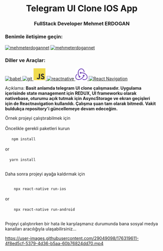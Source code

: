 <h1 align="center">Telegram UI Clone IOS App</h1>
<h3 align="center"> FullStack Developer Mehmet ERDOGAN</h3>

<h3 align="left">Benimle iletişime geçin: </h3>
<p align="left">
<a href="https://fb.com/mehmeterdogannet" target="blank"><img align="center" src="https://raw.githubusercontent.com/rahuldkjain/github-profile-readme-generator/master/src/images/icons/Social/facebook.svg" alt="mehmeterdogannet" height="30" width="40" /></a>
<a href="https://instagram.com/mehmeterdogannet" target="boş"><img align="center" src="https://raw.githubusercontent.com/rahuldkjain/github-profile-readme-generator/master/src/images/icons/Social/instagram.svg" alt="mehmeterdogannet" height="30" width="40" /></a>
</p >

<h3 align="left">Diller ve Araçlar:</h3>
<p align="left"> <a href="https://babeljs.io/" target="_blank" rel="noreferrer"> <img src="https://www.vectorlogo.zone/logos/babeljs/babeljs-icon.svg" alt="babel" width="40" height="40"/> </a> <a href="https://git-scm.com/" target="_blank" rel="noreferrer"> <img src="https://www.vectorlogo.zone/logos/git-scm/git-scm-icon.svg" alt="git" width="40" height="40" /> </a> <a href="https://developer.mozilla.org/en-US/docs/Web/JavaScript" target="_blank" rel="noreferrer"> <img src="https://raw.githubusercontent.com/devicons/devicon/master/icons/javascript/javascript-original.svg" alt="javascript" width="40" height="40"/> </a> <a href="https://reactnative.dev/" target="_blank" rel="noreferrer"> <img src="https://reactnative.dev/img/header_logo.svg" alt="reactnative" width="40" height="40"/> </a> <a href="https://redux.js.org" target="_blank" rel="noreferrer"> <img src="https://raw.githubusercontent.com/devicons/devicon/master/icons/redux/redux-original.svg" alt="redux" genişlik ="40" height="40"/> </a> <a href="https://reactnavigation.org/" target="_blank" rel="noreferrer"> <img src="https://reactnavigation.org/img/spiro.svg" alt="React Navigation" genişlik ="40" height="40"/> </a></p>

<p>Açıklama: <strong>Basit anlamda telegram  UI clone çalışmasıdır. Uygulama içerisinde state management için REDUX, UI frameworku olarak nativebase, oturumu açık tutmak için AsyncStorage ve ekran geçişleri için de Reactnavigation kullanıldı. Çalışma şuan tam olarak bitmedi. Vakit buldukça repository'i güncellemeye devam edeceğim. </strong> </p>
<p>
  Örnek projeyi çalıştırabilmek için  <br><br>
  Öncelikle gerekli paketleri kurun<br>
  <code>
   npm install
  </code> <br>or <br>
  <code>
  yarn install
  </code>
  <p>Daha sonra projeyi ayağa kaldırmak için </p>
  <code>
    npx react-native run-ios
  </code>
   <br>or<br>
   <code>
    npx react-native run-android 
  </code>
</p>
<p>
  Projeyi çalıştırırken bir hata ile karşılaşmanız durumunda bana sosyal medya kanalları aracılığıyla ulaşabilirsiniz...
</p>


  



https://user-images.githubusercontent.com/29049098/176319611-4f8ed5cf-5379-4d36-b5aa-60b76824dd70.mp4







